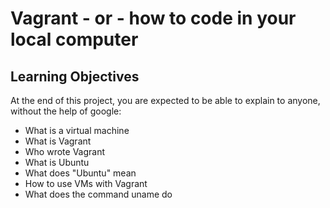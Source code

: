 # Vagrant - or - how to code in your local computer

## Learning Objectives

At the end of this project, you are expected to be able to explain to anyone, without the help of google:

* What is a virtual machine
* What is Vagrant
* Who wrote Vagrant
* What is Ubuntu
* What does "Ubuntu" mean
* How to use VMs with Vagrant
* What does the command uname do
